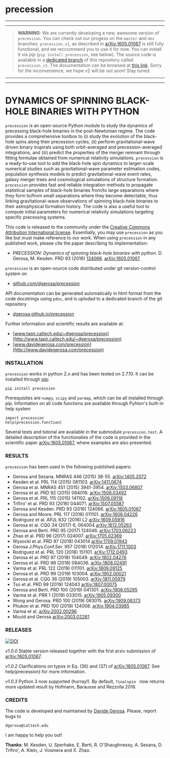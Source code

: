 precession
==========

- - -
- - -

> **WARNING**: We are currently developing a new, awesome version of `precession`. You can check out our progess on the `master` and `dev` branches. `precession_v1`, as described in [arXiv:1605.01067](https://arxiv.org/abs/1605.01067) is still fully functional, and we reccommend you to use it for now. You can install it via pip (`pip install precession`, see below). The source code is available in a [dedicated branch](https://github.com/dgerosa/precession/tree/precession_v1) of this repository called `precession_v1`. The documentation can be browsed at [this link](https://htmlpreview.github.io/?https://github.com/dgerosa/precession/blob/precession_v1/docs/index.html). Sorry for the inconvenience, we hope v2 will be out soon! Stay tuned. 

- - -
- - -

# DYNAMICS OF SPINNING BLACK-HOLE BINARIES WITH PYTHON



`precession` is an open-source Python module to study the dynamics of precessing
black-hole binaries in the post-Newtonian regime.  The code provides a
comprehensive toolbox to (i) study the evolution of the black-hole spins  along
their precession cycles, (ii) perform gravitational-wave driven binary inspirals
using both orbit-averaged and precession-averaged integrations, and (iii)
predict the properties of the merger remnant through fitting formulae obtained
from numerical relativity simulations. `precession` is a ready-to-use tool to
add  the black-hole spin dynamics to larger-scale numerical studies such as
gravitational-wave parameter estimation codes, population synthesis models to
predict gravitational-wave event rates, galaxy merger trees and  cosmological
simulations of structure formation. `precession` provides fast and reliable
integration methods to propagate statistical samples of black-hole binaries
from/to large separations where they form to/from small separations where they
become detectable, thus linking gravitational-wave observations of spinning
black-hole binaries to their astrophysical formation history. The code is also a
useful tool to compute initial parameters for numerical relativity simulations
targeting specific precessing systems.

This code is released to the community under the [Creative Commons Attribution
International license](http://creativecommons.org/licenses/by/4.0).
Essentially, you may use `precession` as you like but must make reference to
our work. When using `precession` in any published work, please cite the paper
describing its implementation:

- *PRECESSION: Dynamics of spinning black-hole binaries with python.*
D. Gerosa, M. Kesden. PRD 93 (2016)
[124066](http://journals.aps.org/prd/abstract/10.1103/PhysRevD.93.124066).
[arXiv:1605.01067](https://arxiv.org/abs/1605.01067)

`precession` is an open-source code distributed under git version-control system on

- [github.com/dgerosa/precession](https://github.com/dgerosa/precession)

API documentation can be generated automatically in html format from the code
docstrings using `pdoc`, and is uplodad to a dedicated branch of the git
repository

- [dgerosa.github.io/precession](https://dgerosa.github.io/precession)

Further information and scientific results are available at:

- [www.tapir.caltech.edu/~dgerosa/precession](http://www.tapir.caltech.edu/~dgerosa/precession)
- [www.davidegerosa.com/precession](http://www.davidegerosa.com/precession)


### INSTALLATION

`precession` works in python 2.x and has been tested on 2.7.10. It can be
installed through [pip](https://pypi.python.org/pypi/precession):

    pip install precession

Prerequisites are `numpy`, `scipy` and `parmap`, which can be all installed
through pip. Information on all code functions are available through Pyhton's
built-in help system

    import precession
    help(precession.function)

Several tests and tutorial are available in the submodule `precession.test`. A
detailed description of the functionalies of the code is provided in the
scientific paper [arXiv:1605.01067](https://arxiv.org/abs/1605.01067), where
examples are also presented.


### RESULTS

`precession` has been used in the following published papers:

- Gerosa and Sesana. MNRAS 446 (2015) 38-55. [arXiv:1405.2072](https://arxiv.org/abs/1405.2072)
- Kesden et al. PRL 114 (2015) 081103. [arXiv:1411.0674](https://arxiv.org/abs/1411.0674)
- Gerosa et al. MNRAS 451 (2015) 3941-3954. [arXiv:1503.06807](https://arxiv.org/abs/1503.06807)
- Gerosa et al. PRD 92 (2015) 064016. [arXiv:1506.03492](https://arxiv.org/abs/1506.03492)
- Gerosa et al. PRL 115 (2015) 141102. [arXiv:1506.09116](https://arxiv.org/abs/1506.09116)
- Trifiro' et al. PRD 93 (2016) 044071. [arXiv:1507.05587](https://arxiv.org/abs/1507.05587)
- Gerosa and Kesden. PRD 93 (2016) 124066. [arXiv:1605.01067](https://arxiv.org/abs/1605.01067)
- Gerosa and Moore. PRL 117 (2016) 011101. [arXiv:1606.04226](https://arxiv.org/abs/1606.04226)
- Rodriguez et al. APJL 832 (2016) L2 [arXiv:1609.05916](https://arxiv.org/abs/1609.05916)
- Gerosa et al. CQG 34 (2017) 6, 064004 [arXiv:1612.05263](https://arxiv.org/abs/1612.05263)
- Gerosa and Berti. PRD 95 (2017) 124046. [arXiv:1703.06223](https://arxiv.org/abs/1703.06223)
- Zhao et al. PRD 96 (2017) 024007. [arXiv:1705.02369](https://arxiv.org/abs/1705.02369)
- Wysocki et al. PRD 97 (2018) 043014 [arXiv:1709.01943](https://arxiv.org/abs/1709.01943)
- Gerosa J.Phys.Conf.Ser. 957 (2018) 012014. [arXiv:1711.1003](https://arxiv.org/abs/1711.1003)
- Rodriguez et al. PRL 120 (2018) 151101. [arXiv:1712.0493](https://arxiv.org/abs/1712.0493)
- Gerosa et al. PRD 97 (2018) 104049. [arXiv:1802.04276](https://arxiv.org/abs/1802.04276)
- Gerosa et al. PRD 98 (2018) 084036. [arXiv:1808.02491](https://arxiv.org/abs/1808.02491)
- Varma et al. PRL 122 (2019) 011101. [arXiv:1809.09125](https://arxiv.org/abs/1809.09125)
- Gerosa et al. PRD 99 (2019) 103004. [arXiv:1902.00021](https://arxiv.org/abs/1902.00021)
- Gerosa et al. CQG 36 (2019) 105003. [arXiv:1811.05979](https://arxiv.org/abs/1811.05979)
- Tso et al. PRD 99 (2019) 124043 [arXiv:1807.00075](https://arxiv.org/abs/1807.00075)
- Gerosa and Berti. PRD 100 (2019) 041301. [arXiv:1906.05295](https://arxiv.org/abs/1906.05295)
- Varma et al. PRR 1 (2019) 033015. [arXiv:1905.09300](https://arxiv.org/abs/1905.09300)
- Wong and Gerosa. PRD 100 (2019) 083015. [arXiv:1909.06373](https://arxiv.org/abs/1909.06373)
- Phukon et al. PRD 100 (2019) 124008. [arXiv:1904.03985](https://arxiv.org/abs/1904.03985)
- Varma et al. [arXiv:2002.00296](https://arxiv.org/abs/2002.00296)
- Mould and Gerosa [arXiv:2003.02281](https://arxiv.org/abs/2003.02281)


### RELEASES

[![DOI](https://zenodo.org/badge/46057982.svg)](https://zenodo.org/badge/latestdoi/46057982)

*v1.0.0* Stable version released together with the first arxiv submission of [arXiv:1605.01067](https://arxiv.org/abs/1605.01067).

*v1.0.2* Clarifications on typos in Eq. (36) and (37) of [arXiv:1605.01067](https://arxiv.org/abs/1605.01067). See help(precession) for more information.

*v1.0.3* Python 3 now supported (hurray!). By default, `finalspin ` now returns more updated result by Hofmann, Barausse and Rezzolla 2016.



### CREDITS
The code is developed and maintained by [Davide Gerosa](www.davidegerosa.com).
Please, report bugs to

    dgerosa@caltech.edu

I am happy to help you out!

**Thanks**: M. Kesden, U. Sperhake, E. Berti, R. O'Shaughnessy, A. Sesana, D.
Trifiro', A. Klein, J. Vosmera and X. Zhao.

